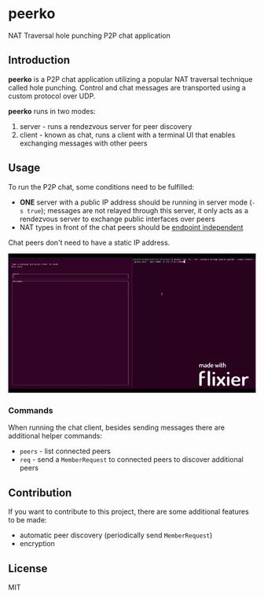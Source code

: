 # peerko

NAT Traversal hole punching P2P chat application

## Introduction

**peerko** is a P2P chat application utilizing a popular NAT traversal technique called hole punching. Control and chat messages are transported using a custom protocol over UDP.

**peerko** runs in two modes:
1. server - runs a rendezvous server for peer discovery
2. client - known as chat, runs a client with a terminal UI that enables exchanging messages with other peers

## Usage

To run the P2P chat, some conditions need to be fulfilled:
- **ONE** server with a public IP address should be running in server mode (`-s true`); messages are not relayed through this server, it only acts as a rendezvous server to exchange public interfaces over peers
- NAT types in front of the chat peers should be [endpoint independent](https://www.ietf.org/rfc/rfc5128.txt)

Chat peers don't need to have a static IP address.

![](./assets/client-chat.gif)

### Commands

When running the chat client, besides sending messages there are additional helper commands:
- `peers` - list connected peers
- `req` - send a `MemberRequest` to connected peers to discover additional peers

## Contribution

If you want to contribute to this project, there are some additional features to be made:

- automatic peer discovery (periodically send `MemberRequest`)
- encryption

## License
MIT